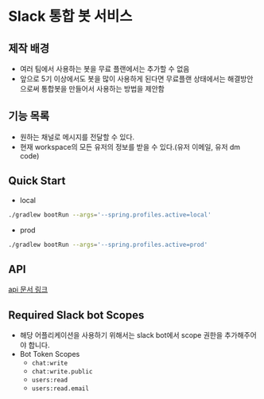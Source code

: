 # Slack 통합 봇 서비스
## 제작 배경
-   여러 팀에서 사용하는 봇을 무료 플랜에서는 추가할 수 없음
-   앞으로 5기 이상에서도 봇을 많이 사용하게 된다면 무료플랜 상태에서는 해결방안으로써 통합봇을 만들어서 사용하는 방법을 제안함

## 기능 목록
- 원하는 채널로 메시지를 전달할 수 있다.
- 현재 workspace의 모든 유저의 정보를 받을 수 있다.(유저 이메일, 유저 dm code)

## Quick Start
- local
```bash
./gradlew bootRun --args='--spring.profiles.active=local'
```
- prod
```bash
./gradlew bootRun --args='--spring.profiles.active=prod'
```


## API
[api 문서 링크](https://github.com/slack-integrated-bot/slack-integrated-bot/blob/main/docs/api.md)

## Required Slack bot Scopes
- 해당 어플리케이션을 사용하기 위해서는 slack bot에서 scope 권한을 추가해주어야 합니다.
- Bot Token Scopes
  - `chat:write`
  - `chat:write.public`
  - `users:read`
  - `users:read.email`
